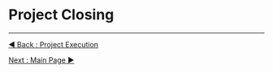 # Project Closing



















---
[◀ Back : Project Execution](D_PROJECT_EXECUTION.md)  

[Next : Main Page ▶](..\README.md)